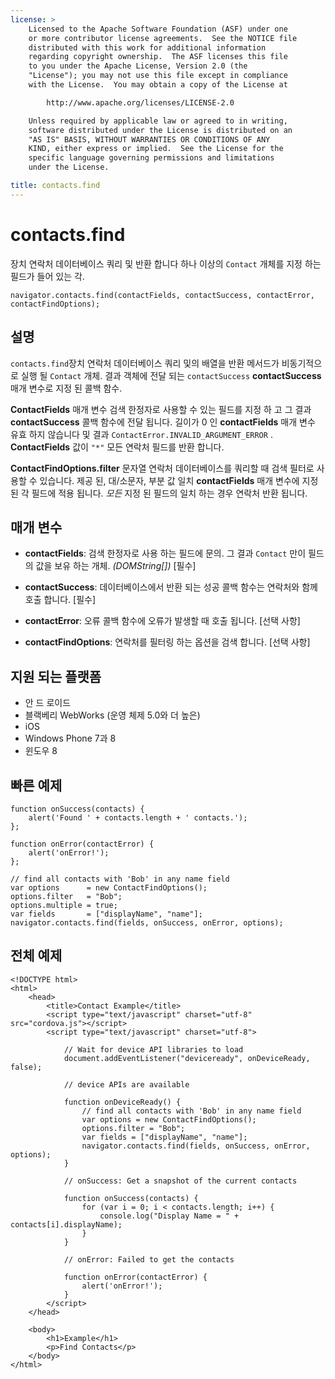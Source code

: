 ```yaml
---
license: >
    Licensed to the Apache Software Foundation (ASF) under one
    or more contributor license agreements.  See the NOTICE file
    distributed with this work for additional information
    regarding copyright ownership.  The ASF licenses this file
    to you under the Apache License, Version 2.0 (the
    "License"); you may not use this file except in compliance
    with the License.  You may obtain a copy of the License at

        http://www.apache.org/licenses/LICENSE-2.0

    Unless required by applicable law or agreed to in writing,
    software distributed under the License is distributed on an
    "AS IS" BASIS, WITHOUT WARRANTIES OR CONDITIONS OF ANY
    KIND, either express or implied.  See the License for the
    specific language governing permissions and limitations
    under the License.

title: contacts.find
---
```


# contacts.find

장치 연락처 데이터베이스 쿼리 및 반환 합니다 하나 이상의 `Contact` 개체를 지정 하는 필드가 들어 있는 각.

    navigator.contacts.find(contactFields, contactSuccess, contactError, contactFindOptions);
    

## 설명

`contacts.find`장치 연락처 데이터베이스 쿼리 및의 배열을 반환 메서드가 비동기적으로 실행 될 `Contact` 개체. 결과 객체에 전달 되는 `contactSuccess` **contactSuccess** 매개 변수로 지정 된 콜백 함수.

**ContactFields** 매개 변수 검색 한정자로 사용할 수 있는 필드를 지정 하 고 그 결과 **contactSuccess** 콜백 함수에 전달 됩니다. 길이가 0 인 **contactFields** 매개 변수 유효 하지 않습니다 및 결과 `ContactError.INVALID_ARGUMENT_ERROR` . **ContactFields** 값이 `"*"` 모든 연락처 필드를 반환 합니다.

**ContactFindOptions.filter** 문자열 연락처 데이터베이스를 쿼리할 때 검색 필터로 사용할 수 있습니다. 제공 된, 대/소문자, 부분 값 일치 **contactFields** 매개 변수에 지정 된 각 필드에 적용 됩니다. *모든* 지정 된 필드의 일치 하는 경우 연락처 반환 됩니다.

## 매개 변수

*   **contactFields**: 검색 한정자로 사용 하는 필드에 문의. 그 결과 `Contact` 만이 필드의 값을 보유 하는 개체. *(DOMString[])* [필수]

*   **contactSuccess**: 데이터베이스에서 반환 되는 성공 콜백 함수는 연락처와 함께 호출 합니다. [필수]

*   **contactError**: 오류 콜백 함수에 오류가 발생할 때 호출 됩니다. [선택 사항]

*   **contactFindOptions**: 연락처를 필터링 하는 옵션을 검색 합니다. [선택 사항]

## 지원 되는 플랫폼

*   안 드 로이드
*   블랙베리 WebWorks (운영 체제 5.0와 더 높은)
*   iOS
*   Windows Phone 7과 8
*   윈도우 8

## 빠른 예제

    function onSuccess(contacts) {
        alert('Found ' + contacts.length + ' contacts.');
    };
    
    function onError(contactError) {
        alert('onError!');
    };
    
    // find all contacts with 'Bob' in any name field
    var options      = new ContactFindOptions();
    options.filter   = "Bob";
    options.multiple = true;
    var fields       = ["displayName", "name"];
    navigator.contacts.find(fields, onSuccess, onError, options);
    

## 전체 예제

    <!DOCTYPE html>
    <html>
        <head>
            <title>Contact Example</title>
            <script type="text/javascript" charset="utf-8" src="cordova.js"></script>
            <script type="text/javascript" charset="utf-8">
    
                // Wait for device API libraries to load
                document.addEventListener("deviceready", onDeviceReady, false);
    
                // device APIs are available
    
                function onDeviceReady() {
                    // find all contacts with 'Bob' in any name field
                    var options = new ContactFindOptions();
                    options.filter = "Bob";
                    var fields = ["displayName", "name"];
                    navigator.contacts.find(fields, onSuccess, onError, options);
                }
    
                // onSuccess: Get a snapshot of the current contacts
    
                function onSuccess(contacts) {
                    for (var i = 0; i < contacts.length; i++) {
                        console.log("Display Name = " + contacts[i].displayName);
                    }
                }
    
                // onError: Failed to get the contacts
    
                function onError(contactError) {
                    alert('onError!');
                }
            </script>
        </head>
    
        <body>
            <h1>Example</h1>
            <p>Find Contacts</p>
        </body>
    </html>